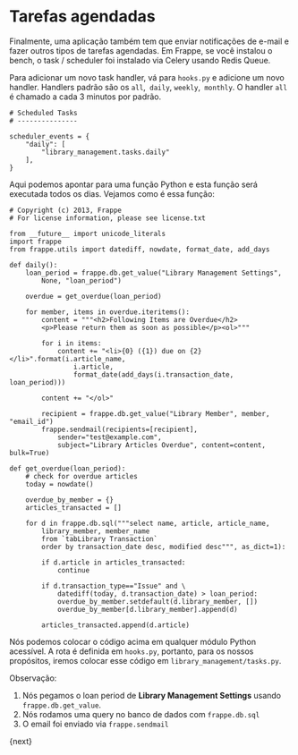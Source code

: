 # Tarefas agendadas

Finalmente, uma aplicação também tem que enviar notificações de e-mail e fazer outros tipos de tarefas agendadas. Em Frappe, se você instalou o bench, o task / scheduler foi instalado via Celery usando Redis Queue.

Para adicionar um novo task handler, vá para `hooks.py` e adicione um novo handler. Handlers padrão são os `all`,` daily`, `weekly`,` monthly`. O handler `all` é chamado a cada 3 minutos por padrão.

	# Scheduled Tasks
	# ---------------

	scheduler_events = {
		"daily": [
			"library_management.tasks.daily"
		],
	}

Aqui podemos apontar para uma função Python e esta função será executada todos os dias. Vejamos como é essa função:

	# Copyright (c) 2013, Frappe
	# For license information, please see license.txt

	from __future__ import unicode_literals
	import frappe
	from frappe.utils import datediff, nowdate, format_date, add_days

	def daily():
		loan_period = frappe.db.get_value("Library Management Settings",
			None, "loan_period")

		overdue = get_overdue(loan_period)

		for member, items in overdue.iteritems():
			content = """<h2>Following Items are Overdue</h2>
			<p>Please return them as soon as possible</p><ol>"""

			for i in items:
				content += "<li>{0} ({1}) due on {2}</li>".format(i.article_name,
					i.article,
					format_date(add_days(i.transaction_date, loan_period)))

			content += "</ol>"

			recipient = frappe.db.get_value("Library Member", member, "email_id")
			frappe.sendmail(recipients=[recipient],
				sender="test@example.com",
				subject="Library Articles Overdue", content=content, bulk=True)

	def get_overdue(loan_period):
		# check for overdue articles
		today = nowdate()

		overdue_by_member = {}
		articles_transacted = []

		for d in frappe.db.sql("""select name, article, article_name,
			library_member, member_name
			from `tabLibrary Transaction`
			order by transaction_date desc, modified desc""", as_dict=1):

			if d.article in articles_transacted:
				continue

			if d.transaction_type=="Issue" and \
				datediff(today, d.transaction_date) > loan_period:
				overdue_by_member.setdefault(d.library_member, [])
				overdue_by_member[d.library_member].append(d)

			articles_transacted.append(d.article)

Nós podemos colocar o código acima em qualquer módulo Python acessível. A rota é definida em `hooks.py`, portanto, para os nossos propósitos, iremos colocar esse código em `library_management/tasks.py`.

Observação:

1. Nós pegamos o loan period de **Library Management Settings** usando `frappe.db.get_value`.
1. Nós rodamos uma query no banco de dados com `frappe.db.sql`
1. O email foi enviado via `frappe.sendmail`

{next}
